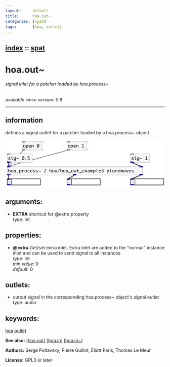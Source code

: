 ```yaml
---
layout:     default
title:      hoa.out~
categories: [spat]
tags:       [hoa, outlet]
---
```

[index](index.html) :: [spat](category_spat.html)
---

# hoa.out~

###### signal inlet for a patcher loaded by hoa.process~

*available since version:* 0.8

---


## information
defines a signal outlet for a patcher loaded by a hoa.process~ object


[![example](../examples/img/hoa.out~.jpg)](../examples/pd/hoa.out~.pd)



## arguments:

* **EXTRA**
shortcut for @extra property<br>
_type:_ int<br>





## properties:

* **@extra** 
Get/set extra inlet. Extra inlet are added to the &#34;normal&#34; instance inlet and can be
used to send signal to all instances<br>
_type:_ int<br>
_min value:_ 0<br>
_default:_ 0<br>





## outlets:

* output signal in the corresponding hoa.process~ object&#39;s signal outlet<br>
_type:_ audio



## keywords:

[hoa](keywords/hoa.html)
[outlet](keywords/outlet.html)



**See also:**
[\[hoa.out\]](hoa.out.html)
[\[hoa.in\]](hoa.in.html)
[\[hoa.in~\]](hoa.in~.html)




**Authors:** Serge Poltavsky, Pierre Guillot, Eliott Paris, Thomas Le Meur




**License:** GPL3 or later






